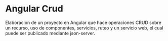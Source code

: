 # Angular Crud

Elaboracion de un proyecto en Angular que hace operaciones CRUD sobre un recurso, uso de componentes, servicios, ruteo y un servicio web, el cual puede ser publicado mediante json-server.

